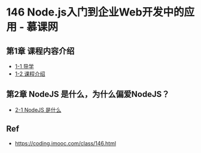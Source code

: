 # 146 Node.js入门到企业Web开发中的应用 - 慕课网


## 第1章 课程内容介绍

* [1-1 导学](./01-01)
* [1-2 课程介绍](./01-02)

## 第2章 NodeJS 是什么，为什么偏爱NodeJS？

* [2-1 NodeJS 是什么](./02-01)


## Ref

* <https://coding.imooc.com/class/146.html>